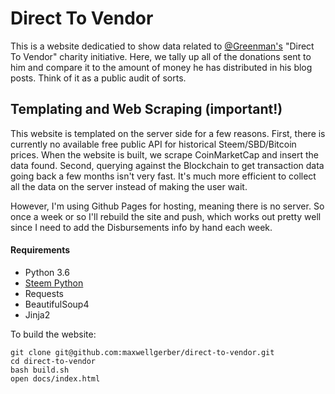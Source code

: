 # Direct To Vendor

This is a website dedicatied to show data related to [@Greenman's](https://steemit.com/@greenman) "Direct To Vendor" charity initiative. Here, we tally up all of the donations sent to him and compare it to the amount of money he has distributed in his blog posts. Think of it as a public audit of sorts. 

## Templating and Web Scraping (important!)
This website is templated on the server side for a few reasons. First, there is currently no available free 
public API for historical Steem/SBD/Bitcoin prices. When the website is built, we scrape CoinMarketCap and insert
the data found. Second, querying against the Blockchain to get transaction data going back a few months isn't very fast.
It's much more efficient to collect all the data on the server instead of making the user wait.

However, I'm using Github Pages for hosting, meaning there is no server. So once a week or so I'll rebuild the site and push,
which works out pretty well since I need to add the Disbursements info by hand each week.


#### Requirements
- Python 3.6
- [Steem Python](https://github.com/steemit/steem-python)
- Requests 
- BeautifulSoup4
- Jinja2


To build the website:
```
git clone git@github.com:maxwellgerber/direct-to-vendor.git
cd direct-to-vendor
bash build.sh
open docs/index.html
```